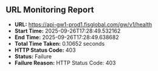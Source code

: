 ## URL Monitoring Report

- **URL:** https://api-gw1-prod1.fisglobal.com/gw/v1/health
- **Start Time:** 2025-09-26T17:28:49.532162
- **End Time:** 2025-09-26T17:28:49.638682
- **Total Time Taken:** 0.10652 seconds
- **HTTP Status Code:** 403
- **Status:** Failure
- **Failure Reason:** HTTP Status Code: 403
